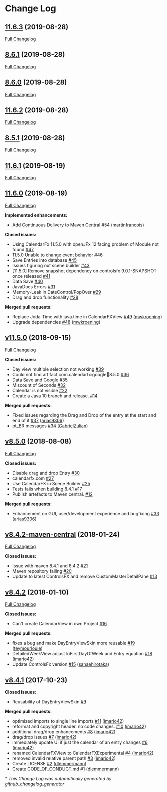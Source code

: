 # Change Log

## [11.6.3](https://github.com/dlsc-software-consulting-gmbh/CalendarFX/tree/11.6.3) (2019-08-28)
[Full Changelog](https://github.com/dlsc-software-consulting-gmbh/CalendarFX/compare/8.6.1...11.6.3)

## [8.6.1](https://github.com/dlsc-software-consulting-gmbh/CalendarFX/tree/8.6.1) (2019-08-28)
[Full Changelog](https://github.com/dlsc-software-consulting-gmbh/CalendarFX/compare/8.6.0...8.6.1)

## [8.6.0](https://github.com/dlsc-software-consulting-gmbh/CalendarFX/tree/8.6.0) (2019-08-28)
[Full Changelog](https://github.com/dlsc-software-consulting-gmbh/CalendarFX/compare/11.6.2...8.6.0)

## [11.6.2](https://github.com/dlsc-software-consulting-gmbh/CalendarFX/tree/11.6.2) (2019-08-28)
[Full Changelog](https://github.com/dlsc-software-consulting-gmbh/CalendarFX/compare/8.5.1...11.6.2)

## [8.5.1](https://github.com/dlsc-software-consulting-gmbh/CalendarFX/tree/8.5.1) (2019-08-28)
[Full Changelog](https://github.com/dlsc-software-consulting-gmbh/CalendarFX/compare/11.6.1...8.5.1)

## [11.6.1](https://github.com/dlsc-software-consulting-gmbh/CalendarFX/tree/11.6.1) (2019-08-19)
[Full Changelog](https://github.com/dlsc-software-consulting-gmbh/CalendarFX/compare/11.6.0...11.6.1)

## [11.6.0](https://github.com/dlsc-software-consulting-gmbh/CalendarFX/tree/11.6.0) (2019-08-19)
[Full Changelog](https://github.com/dlsc-software-consulting-gmbh/CalendarFX/compare/v11.5.0...11.6.0)

**Implemented enhancements:**

- Add Continuous Delivery to Maven Central [\#54](https://github.com/dlsc-software-consulting-gmbh/CalendarFX/pull/54) ([martinfrancois](https://github.com/martinfrancois))

**Closed issues:**

- Using CalendarFx 11.5.0 with openJFx 12 facing problem of Module not found [\#47](https://github.com/dlsc-software-consulting-gmbh/CalendarFX/issues/47)
- 11.5.0 Unable to change event behavior  [\#46](https://github.com/dlsc-software-consulting-gmbh/CalendarFX/issues/46)
- Save Entries into database [\#45](https://github.com/dlsc-software-consulting-gmbh/CalendarFX/issues/45)
- Issues figuring out scene builder [\#43](https://github.com/dlsc-software-consulting-gmbh/CalendarFX/issues/43)
- \[11.5.0\] Remove snapshot dependency on controlsfx 9.0.1-SNAPSHOT once released [\#41](https://github.com/dlsc-software-consulting-gmbh/CalendarFX/issues/41)
- Data Save [\#40](https://github.com/dlsc-software-consulting-gmbh/CalendarFX/issues/40)
- JavaDocs Errors [\#31](https://github.com/dlsc-software-consulting-gmbh/CalendarFX/issues/31)
- Memory-Leak in DateControl/PopOver [\#29](https://github.com/dlsc-software-consulting-gmbh/CalendarFX/issues/29)
- Drag and drop functionality [\#28](https://github.com/dlsc-software-consulting-gmbh/CalendarFX/issues/28)

**Merged pull requests:**

- Replace Joda-Time with java.time in CalendarFXView [\#49](https://github.com/dlsc-software-consulting-gmbh/CalendarFX/pull/49) ([mwkroening](https://github.com/mwkroening))
- Upgrade dependencies [\#48](https://github.com/dlsc-software-consulting-gmbh/CalendarFX/pull/48) ([mwkroening](https://github.com/mwkroening))

## [v11.5.0](https://github.com/dlsc-software-consulting-gmbh/CalendarFX/tree/v11.5.0) (2018-09-15)
[Full Changelog](https://github.com/dlsc-software-consulting-gmbh/CalendarFX/compare/v8.5.0...v11.5.0)

**Closed issues:**

- Day view multiple selection not working [\#39](https://github.com/dlsc-software-consulting-gmbh/CalendarFX/issues/39)
-  Could not find artifact com.calendarfx:google:jar:8.5.0  [\#36](https://github.com/dlsc-software-consulting-gmbh/CalendarFX/issues/36)
- Data Save and Google [\#35](https://github.com/dlsc-software-consulting-gmbh/CalendarFX/issues/35)
- Miscount of Seconds [\#32](https://github.com/dlsc-software-consulting-gmbh/CalendarFX/issues/32)
- Calendar is not visible [\#22](https://github.com/dlsc-software-consulting-gmbh/CalendarFX/issues/22)
- Create a Java 10 branch and release. [\#14](https://github.com/dlsc-software-consulting-gmbh/CalendarFX/issues/14)

**Merged pull requests:**

- Fixed issues regarding the Drag and Drop of the entry at the start and end of it [\#37](https://github.com/dlsc-software-consulting-gmbh/CalendarFX/pull/37) ([arias9306](https://github.com/arias9306))
- pt\_BR messages [\#34](https://github.com/dlsc-software-consulting-gmbh/CalendarFX/pull/34) ([GabrielZulian](https://github.com/GabrielZulian))

## [v8.5.0](https://github.com/dlsc-software-consulting-gmbh/CalendarFX/tree/v8.5.0) (2018-08-08)
[Full Changelog](https://github.com/dlsc-software-consulting-gmbh/CalendarFX/compare/v8.4.2-maven-central...v8.5.0)

**Closed issues:**

- Disable drag and drop Entry [\#30](https://github.com/dlsc-software-consulting-gmbh/CalendarFX/issues/30)
- calendarfx.com [\#27](https://github.com/dlsc-software-consulting-gmbh/CalendarFX/issues/27)
- Use CalendarFX in Scene Builder [\#25](https://github.com/dlsc-software-consulting-gmbh/CalendarFX/issues/25)
- Tests fails when building 8.4.1 [\#17](https://github.com/dlsc-software-consulting-gmbh/CalendarFX/issues/17)
- Publish artefacts to Maven central. [\#12](https://github.com/dlsc-software-consulting-gmbh/CalendarFX/issues/12)

**Merged pull requests:**

- Enhancement on GUI, user/development experience and bugfixing [\#33](https://github.com/dlsc-software-consulting-gmbh/CalendarFX/pull/33) ([arias9306](https://github.com/arias9306))

## [v8.4.2-maven-central](https://github.com/dlsc-software-consulting-gmbh/CalendarFX/tree/v8.4.2-maven-central) (2018-01-24)
[Full Changelog](https://github.com/dlsc-software-consulting-gmbh/CalendarFX/compare/v8.4.2...v8.4.2-maven-central)

**Closed issues:**

- Issue with maven 8.4.1 and 8.4.2 [\#21](https://github.com/dlsc-software-consulting-gmbh/CalendarFX/issues/21)
- Maven repository failing [\#20](https://github.com/dlsc-software-consulting-gmbh/CalendarFX/issues/20)
- Update to latest ControlsFX and remove CustomMasterDetailPane [\#13](https://github.com/dlsc-software-consulting-gmbh/CalendarFX/issues/13)

## [v8.4.2](https://github.com/dlsc-software-consulting-gmbh/CalendarFX/tree/v8.4.2) (2018-01-10)
[Full Changelog](https://github.com/dlsc-software-consulting-gmbh/CalendarFX/compare/v8.4.1...v8.4.2)

**Closed issues:**

- Can't create CalendarView in own Project [\#16](https://github.com/dlsc-software-consulting-gmbh/CalendarFX/issues/16)

**Merged pull requests:**

- fixes a bug and make DayEntryViewSkin more reusable [\#19](https://github.com/dlsc-software-consulting-gmbh/CalendarFX/pull/19) ([teymourlouie](https://github.com/teymourlouie))
- DetailedWeekView adjustToFirstDayOfWeek and Entry equation [\#18](https://github.com/dlsc-software-consulting-gmbh/CalendarFX/pull/18) ([imario42](https://github.com/imario42))
- Update ControlsFx version [\#15](https://github.com/dlsc-software-consulting-gmbh/CalendarFX/pull/15) ([sanaehirotaka](https://github.com/sanaehirotaka))

## [v8.4.1](https://github.com/dlsc-software-consulting-gmbh/CalendarFX/tree/v8.4.1) (2017-10-23)
**Closed issues:**

- Reusability of DayEntryViewSkin [\#9](https://github.com/dlsc-software-consulting-gmbh/CalendarFX/issues/9)

**Merged pull requests:**

- optimized imports to single line imports [\#11](https://github.com/dlsc-software-consulting-gmbh/CalendarFX/pull/11) ([imario42](https://github.com/imario42))
- reformat and copyright header. no code changes. [\#10](https://github.com/dlsc-software-consulting-gmbh/CalendarFX/pull/10) ([imario42](https://github.com/imario42))
- additional drag/drop enhancements [\#8](https://github.com/dlsc-software-consulting-gmbh/CalendarFX/pull/8) ([imario42](https://github.com/imario42))
- drag/drop issues [\#7](https://github.com/dlsc-software-consulting-gmbh/CalendarFX/pull/7) ([imario42](https://github.com/imario42))
- immediately update UI if just the calendar of an entry changes [\#6](https://github.com/dlsc-software-consulting-gmbh/CalendarFX/pull/6) ([imario42](https://github.com/imario42))
- renamed CalendarFXView to CalendarFXExperimental [\#4](https://github.com/dlsc-software-consulting-gmbh/CalendarFX/pull/4) ([imario42](https://github.com/imario42))
- removed invalid relative parent path [\#3](https://github.com/dlsc-software-consulting-gmbh/CalendarFX/pull/3) ([imario42](https://github.com/imario42))
- Create LICENSE [\#2](https://github.com/dlsc-software-consulting-gmbh/CalendarFX/pull/2) ([dlemmermann](https://github.com/dlemmermann))
- Create CODE\_OF\_CONDUCT.md [\#1](https://github.com/dlsc-software-consulting-gmbh/CalendarFX/pull/1) ([dlemmermann](https://github.com/dlemmermann))



\* *This Change Log was automatically generated by [github_changelog_generator](https://github.com/skywinder/Github-Changelog-Generator)*